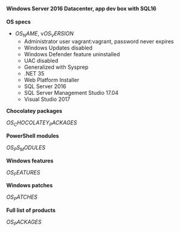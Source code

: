 #### Windows Server 2016 Datacenter, app dev box with SQL16 

**OS specs**

* $OS_NAME$, v$OS_VERSION$
  * Administrator user vagrant:vagrant, password never expires
  * Windows Updates disabled
  * Windows Defender feature uninstalled
  * UAC disabled
  * Generalized with Sysprep
  * .NET 35
  * Web Platform Installer
  * SQL Server 2016
  * SQL Server Management Studio 17.04
  * Visual Studio 2017

**Chocolatey packages**

$OS_CHOCOLATEY_PACKAGES$

**PowerShell modules**

$OS_PS_MODULES$

**Windows features**

$OS_FEATURES$

**Windows patches**

$OS_PATCHES$

**Full list of products**

$OS_PACKAGES$